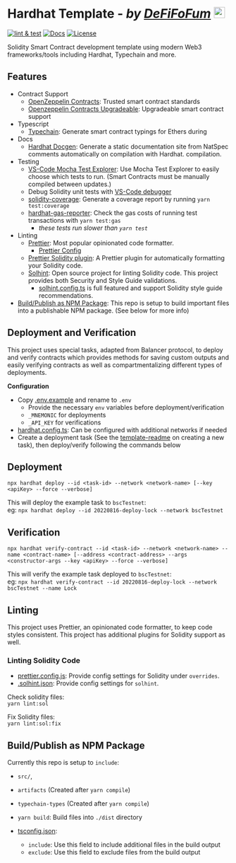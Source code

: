 # Hardhat Template - _by [DeFiFoFum](https://github.com/defifofum)_ <img src="https://avatars.githubusercontent.com/u/78645267?v=4" alt="DeFiFoFum Avatar" width="25px"> 
<!-- 
  FIXME: Update `DeFiFoFum/hardhat-template` based on current repo 
  1. Find All (CMD/CTRL + SHIFT + F)
  2. Search for: DeFiFoFum/hardhat-template
  3. Replace with <user>/<your-repo>
  -->
[![lint & test](https://github.com/DeFiFoFum/hardhat-template/actions/workflows/lint-test.yml/badge.svg)](https://github.com/DeFiFoFum/hardhat-template/actions/workflows/lint-test.yml)
[![Docs](https://img.shields.io/badge/docs-%F0%9F%93%84-yellow)](./docs/)
[![License](https://img.shields.io/badge/License-GPLv3-green.svg)](https://www.gnu.org/licenses/gpl-3.0)

Solidity Smart Contract development template using modern Web3 frameworks/tools including Hardhat, Typechain and more. 


## Features
  <!-- - // TODO: https://www.npmjs.com/package/@openzeppelin/hardhat-upgrades -->
  <!-- - // TODO: https://www.npmjs.com/package/@tenderly/hardhat-tenderly -->
  <!-- - // TODO: https://www.npmjs.com/package/hardhat-contract-sizer -->
- Contract Support
  - [OpenZeppelin Contracts](https://docs.openzeppelin.com/contracts/): Trusted smart contract standards
  - [Openzeppelin Contracts Upgradeable](https://github.com/OpenZeppelin/openzeppelin-contracts-upgradeable): Upgradeable smart contract support
- Typescript
  - [Typechain](https://www.npmjs.com/package/typechain): Generate smart contract typings for Ethers during 
- Docs
  - [Hardhat Docgen](https://www.npmjs.com/package/hardhat-docgen): Generate a static documentation site from NatSpec comments automatically on compilation with Hardhat.
compilation.
- Testing
  - [VS-Code Mocha Test Explorer](https://marketplace.visualstudio.com/items?itemName=hbenl.vscode-mocha-test-adapter): Use Mocha Test Explorer to easily choose which tests to run. (Smart Contracts must be manually compiled between updates.)
  - Debug Solidity unit tests with [VS-Code debugger](https://code.visualstudio.com/docs/editor/debugging)
  - [solidity-coverage](https://www.npmjs.com/package/solidity-coverage): Generate a coverage report by running `yarn test:coverage`
  - [hardhat-gas-reporter](https://www.npmjs.com/package/hardhat-gas-reporter): Check the gas costs of running test transactions with `yarn test:gas`
    - _these tests run slower than `yarn test`_
- Linting
  - [Prettier](https://prettier.io/): Most popular opinionated code formatter.
    - [Prettier Config](https://prettier.io/docs/en/configuration.html)
  - [Prettier Solidity plugin](https://www.npmjs.com/package/prettier-plugin-solidity): A Prettier plugin for automatically formatting your Solidity code.
  - [Solhint](https://www.npmjs.com/package/solhint): Open source project for linting Solidity code. This project provides both Security and Style Guide validations.
    - [solhint.config.ts](./solhint.config.js) is full featured and support Solidity style guide recommendations.
- [Build/Publish as NPM Package](#buildpublish-as-npm-package): This repo is setup to build important files into a publishable NPM package. (See below for more info)

## Deployment and Verification
This project uses special tasks, adapted from Balancer protocol, to deploy and verify contracts which provides methods for saving custom outputs and easily verifying contracts as well as compartmentalizing different types of deployments.

**Configuration**
- Copy [.env.example](./.env.example) and rename to `.env`
  - Provide the necessary `env` variables before deployment/verification
  - `_MNEMONIC` for deployments
  - `_API_KEY` for verifications
- [hardhat.config.ts](./hardhat.config.ts): Can be configured with additional networks if needed
- Create a deployment task (See the [template-readme](./tasks/20xxxxxx-template/readme.md) on creating a new task), then deploy/verify following the commands below

## Deployment 
`npx hardhat deploy --id <task-id> --network <network-name> [--key <apiKey> --force --verbose]`  

This will deploy the example task to `bscTestnet`:  
eg: `npx hardhat deploy --id 20220816-deploy-lock --network bscTestnet`  

## Verification
`npx hardhat verify-contract --id <task-id> --network <network-name> --name <contract-name> [--address <contract-address> --args <constructor-args --key <apiKey> --force --verbose]`  

This will verify the example task deployed to `bscTestnet`:  
eg: `npx hardhat verify-contract --id 20220816-deploy-lock --network bscTestnet --name Lock`  


<!-- 
NOTE: This feature is deprecated until @nomiclabs/hardhat-etherscan can be upgraded

To list the available networks for verification run the command below. API keys for any network in this list can be added to 
`npx hardhat verify --list-networks` 
-->

## Linting
This project uses Prettier, an opinionated code formatter, to keep code styles consistent. This project has additional plugins for Solidity support as well. 

### Linting Solidity Code
- [prettier.config.js](./prettier.config.js): Provide config settings for Solidity under `overrides`.
- [.solhint.json](./.solhint.json): Provide config settings for `solhint`.  

Check solidity files:  
`yarn lint:sol`  
  
Fix Solidity files:  
`yarn lint:sol:fix`  

## Build/Publish as NPM Package
Currently this repo is setup to `include`: 
- `src/`, 
- `artifacts` (Created after `yarn compile`)
- `typechain-types` (Created after `yarn compile`)

- `yarn build`: Build files into `./dist` directory
- [tsconfig.json](./tsconfig.json): 
  - `include`: Use this field to include additional files in the build output
  - `exclude`: Use this field to exclude files from the build output

